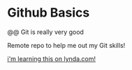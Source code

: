 <h1>Github Basics</h1>

@@ Git is really very good

Remote repo to help me out my Git skills!

[i'm learning this on lynda.com!](www.lynda.com)
